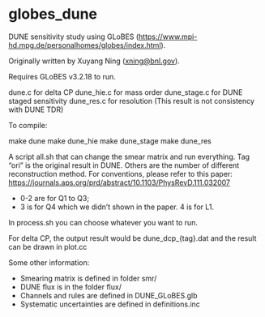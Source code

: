 # globes_dune
DUNE sensitivity study using GLoBES (https://www.mpi-hd.mpg.de/personalhomes/globes/index.html).

Originally written by Xuyang Ning (xning@bnl.gov).

Requires GLoBES v3.2.18 to run.

dune.c	  for delta CP
dune_hie.c  for mass order
dune_stage.c for DUNE staged sensitivity
dune_res.c  for resolution (This result is not consistency with DUNE TDR)

To compile:

make dune
make dune_hie
make dune_stage
make dune_res

A script all.sh that can change the smear matrix and run everything. 
Tag “ori” is the original result in DUNE. Others are the number of different reconstruction method. For conventions, please refer to this paper: https://journals.aps.org/prd/abstract/10.1103/PhysRevD.111.032007

- 0-2 are for Q1 to Q3; 
- 3 is for Q4 which we didn’t shown in the paper.
   4 is for L1.

In process.sh you can choose whatever you want to run.

For delta CP, the output result would be dune_dcp_{tag}.dat and the result can be drawn in plot.cc

Some other information:
- Smearing matrix is defined in folder smr/
- DUNE flux is in the folder flux/
- Channels and rules are defined in DUNE_GLoBES.glb
- Systematic uncertainties are defined in definitions.inc
